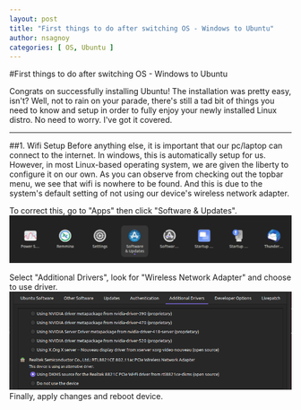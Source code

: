 ```yaml
---
layout: post
title: "First things to do after switching OS - Windows to Ubuntu"
author: nsagnoy
categories: [ OS, Ubuntu ]
---
```


#First things to do after switching OS - Windows to Ubuntu

Congrats on successfully installing Ubuntu! The installation was pretty easy, isn't? Well, not to rain on your parade, there's still a tad bit of things you need to know and setup in order to fully enjoy your newly installed Linux distro. No need to worry. I've got it covered.

------------

##1. Wifi Setup
Before anything else, it is important that our pc/laptop can connect to the internet. In windows, this is automatically setup for us. However, in most Linux-based operating system, we are given the liberty to configure it on our own. As you can observe from checking out the topbar menu, we see that wifi is nowhere to be found. And this is due to the system's default setting of not using our device's wireless network adapter. 


To correct this, go to "Apps" then click "Software & Updates".
![alt](../assets/images/1.png)


Select "Additional Drivers", look for "Wireless Network Adapter" and choose to use driver.
![alt](../assets/images/2.png)
Finally, apply changes and reboot device.



 
